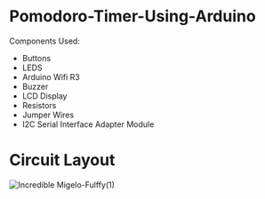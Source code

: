 # Pomodoro-Timer-Using-Arduino

Components Used:
- Buttons
- LEDS
- Arduino Wifi R3
- Buzzer
- LCD Display
- Resistors
- Jumper Wires
- I2C Serial Interface Adapter Module

# Circuit Layout

![Incredible Migelo-Fulffy(1)](https://github.com/user-attachments/assets/70514a23-eb3e-4a47-a34e-d134556b2756)

